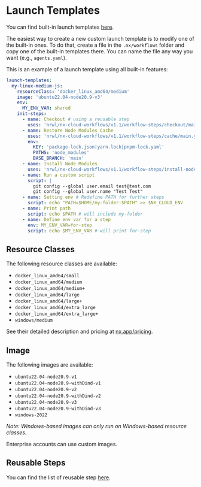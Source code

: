 # Launch Templates

You can find built-in launch templates [here](https://github.com/nrwl/nx-cloud-workflows/tree/main/launch-templates).

The easiest way to create a new custom launch template is to modify one of the built-in ones. To do that, create a file in the
`.nx/workflows` folder and copy one of the built-in templates there. You can name the file any way you want (e.g., `agents.yaml`).

This is an example of a launch template using all built-in features:

```yaml
launch-templates:
  my-linux-medium-js:
    resourceClass: 'docker_linux_amd64/medium'
    image: 'ubuntu22.04-node20.9-v3'
    env:
      MY_ENV_VAR: shared
    init-steps:
      - name: Checkout # using a reusable step
        uses: 'nrwl/nx-cloud-workflows/v1.1/workflow-steps/checkout/main.yaml'
      - name: Restore Node Modules Cache
        uses: 'nrwl/nx-cloud-workflows/v1.1/workflow-steps/cache/main.yaml'
        env:
          KEY: 'package-lock.json|yarn.lock|pnpm-lock.yaml'
          PATHS: 'node_modules'
          BASE_BRANCH: 'main'
      - name: Install Node Modules
        uses: 'nrwl/nx-cloud-workflows/v1.1/workflow-steps/install-node-modules/main.yaml'
      - name: Run a custom script
        script: |
          git config --global user.email test@test.com
          git config --global user.name "Test Test"
      - name: Setting env # Redefine PATH for further steps
        script: echo "PATH=$HOME/my-folder:$PATH" >> $NX_CLOUD_ENV
      - name: Print path
        script: echo $PATH # will include my-folder
      - name: Define env var for a step
        env: MY_ENV_VAR=for-step
        script: echo $MY_ENV_VAR # will print for-step
```

## Resource Classes

The following resource classes are available:

- `docker_linux_amd64/small`
- `docker_linux_amd64/medium`
- `docker_linux_amd64/medium+`
- `docker_linux_amd64/large`
- `docker_linux_amd64/large+`
- `docker_linux_amd64/extra_large`
- `docker_linux_amd64/extra_large+`
- `windows/medium`

See their detailed description and pricing at [nx.app/pricing](https://nx.app/pricing).

## Image

The following images are available:

- `ubuntu22.04-node20.9-v1`
- `ubuntu22.04-node20.9-withDind-v1`
- `ubuntu22.04-node20.9-v2`
- `ubuntu22.04-node20.9-withDind-v2`
- `ubuntu22.04-node20.9-v3`
- `ubuntu22.04-node20.9-withDind-v3`
- `windows-2022`

_Note: Windows-based images can only run on Windows-based resource classes._

Enterprise accounts can use custom images.

## Reusable Steps

You can find the list of reusable step [here](https://github.com/nrwl/nx-cloud-workflows/tree/main/workflow-steps).
